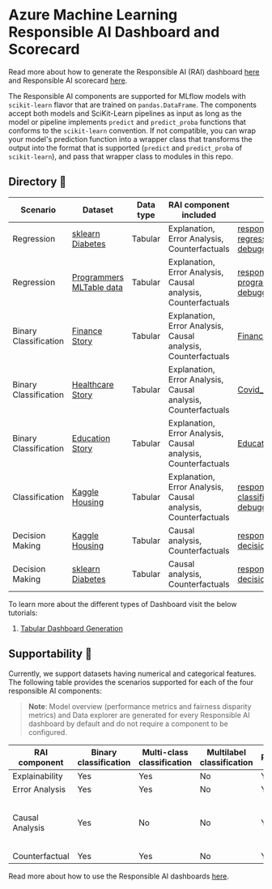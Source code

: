 # Azure Machine Learning Responsible AI Dashboard and Scorecard 

Read more about how to generate the Responsible AI (RAI) dashboard [here](https://learn.microsoft.com/en-us/azure/machine-learning/how-to-responsible-ai-dashboard-sdk-cli?tabs=yaml) and Responsible AI scorecard [here](https://learn.microsoft.com/en-us/azure/machine-learning/how-to-responsible-ai-scorecard).

The Responsible AI components are supported for MLflow models with `scikit-learn` flavor that are trained on `pandas.DataFrame`.
The components accept both models and SciKit-Learn pipelines as input as long as the model or pipeline implements `predict` and `predict_proba` functions that conforms to the `scikit-learn` convention.
If not compatible, you can wrap your model's prediction function into a wrapper class that transforms the output into the format that is supported (`predict` and `predict_proba` of `scikit-learn`), and pass that wrapper class to modules in this repo.

## Directory 📖
 



| Scenario | Dataset | Data type | RAI component included | Link to sample | Documentation |
| --- | --- | --- | --- | --- | --- |
| Regression | [sklearn Diabetes](https://scikit-learn.org/stable/modules/generated/sklearn.datasets.load_diabetes.html) | Tabular | Explanation, Error Analysis, Counterfactuals | [responsibleaidashboard-diabetes-regression-model-debugging.ipynb](./tabular/responsibleaidashboard-diabetes-regression-model-debugging/responsibleaidashboard-diabetes-regression-model-debugging.ipynb) | [Tabular Dashboard Generation](https://learn.microsoft.com/en-us/azure/machine-learning/how-to-responsible-ai-dashboard?view=azureml-api-2) |
| Regression | [Programmers MLTable data](./tabular/responsibleaidashboard-programmer-regression-model-debugging/data-programmer-regression) | Tabular | Explanation, Error Analysis, Causal analysis, Counterfactuals | [responsibleaidashboard-programmer-regression-model-debugging.ipynb](./tabular/responsibleaidashboard-programmer-regression-model-debugging/responsibleaidashboard-programmer-regression-model-debugging.ipynb) | [Tabular Dashboard Generation](https://learn.microsoft.com/en-us/azure/machine-learning/how-to-responsible-ai-dashboard?view=azureml-api-2) |
| Binary Classification | [Finance Story](./tabular/responsibleaidashboard-finance-loan-classification/Fabricated_Loan_data.csv) | Tabular | Explanation, Error Analysis, Causal analysis, Counterfactuals | [Finance_Dashboard.ipynb](./tabular/responsibleaidashboard-finance-loan-classification/responsibleaidashboard-finance-loan-classification.ipynb) | [Documentation](./tabular/responsibleaidashboard-finance-loan-classification/readme.md) |
| Binary Classification | [Healthcare Story](./tabular/responsibleaidashboard-healthcare-covid-classification/data_covid_classification/) | Tabular | Explanation, Error Analysis, Causal analysis, Counterfactuals | [Covid_Healthcare_Dashboard.ipynb](./tabular/responsibleaidashboard-healthcare-covid-classification/responsibleaidashboard-healthcare-covid-classification.ipynb) | [Documentation](./tabular/responsibleaidashboard-healthcare-covid-classification/readme.md) |
| Binary Classification | [Education Story](./tabular/responsibleaidashboard-education-student-attrition-classificaton/Fabricated_Student_Attrition_Data.csv) | Tabular | Explanation, Error Analysis, Causal analysis, Counterfactuals | [Education_Dashboard.ipynb](./tabular/responsibleaidashboard-education-student-attrition-classificaton/responsibleaidashboard-education-student-attrition-classificaton.ipynb) | [Documentation](./tabular/responsibleaidashboard-education-student-attrition-classificaton/readme.md) |
| Classification | [Kaggle Housing](https://www.kaggle.com/alphaepsilon/housing-prices-dataset) | Tabular | Explanation, Error Analysis, Causal analysis, Counterfactuals | [responsibleaidashboard-housing-classification-model-debugging.ipynb](./tabular/responsibleaidashboard-housing-classification-model-debugging/responsibleaidashboard-housing-classification-model-debugging.ipynb) | [Tabular Dashboard Generation](https://learn.microsoft.com/en-us/azure/machine-learning/how-to-responsible-ai-dashboard?view=azureml-api-2) |
| Decision Making | [Kaggle Housing](https://www.kaggle.com/alphaepsilon/housing-prices-dataset) | Tabular | Causal analysis, Counterfactuals | [responsibleaidashboard-housing-decision-making.ipynb](./tabular/responsibleaidashboard-housing-decision-making/responsibleaidashboard-housing-decision-making.ipynb) | [Tabular Dashboard Generation](https://learn.microsoft.com/en-us/azure/machine-learning/how-to-responsible-ai-dashboard?view=azureml-api-2) |
| Decision Making | [sklearn Diabetes](https://scikit-learn.org/stable/modules/generated/sklearn.datasets.load_diabetes.html) | Tabular | Causal analysis, Counterfactuals | [responsibleaidashboard-diabetes-decision-making.ipynb](./tabular/responsibleaidashboard-diabetes-decision-making/responsibleaidashboard-diabetes-decision-making.ipynb) | [Tabular Dashboard Generation](https://learn.microsoft.com/en-us/azure/machine-learning/how-to-responsible-ai-dashboard?view=azureml-api-2) |


To learn more about the different types of Dashboard visit the below tutorials:
1) [Tabular Dashboard Generation](https://learn.microsoft.com/en-us/azure/machine-learning/how-to-responsible-ai-dashboard?view=azureml-api-2)


## Supportability 🧰
Currently, we support datasets having numerical and categorical features. The following table provides the scenarios supported for each of the four responsible AI components:
> **Note**: Model overview (performance metrics and fairness disparity metrics) and Data explorer are generated for every Responsible AI dashboard by default and do not require a component to be configured.

| RAI component | Binary classification | Multi-class classification | Multilabel classification | Regression | Timeseries forecasting | Categorical features | Text features | Image Features | Recommender Systems | Reinforcement Learning |
| --- | --- | --- | --- | --- | --- | --- | --- | --- | --- | -- |
| Explainability | Yes | Yes | No | Yes | No | Yes | Yes | Yes | No | No |
| Error Analysis | Yes | Yes | No | Yes | No | Yes | Yes | Yes | No | No |
| Causal Analysis | Yes | No | No | Yes | No | Yes (max 5 features due to computational cost) | No | No | No | No |
| Counterfactual | Yes | Yes | No | Yes | No | Yes | No | No | No | No |

Read more about how to use the Responsible AI dashboards [here](https://learn.microsoft.com/en-us/azure/machine-learning/how-to-responsible-ai-dashboard). 

